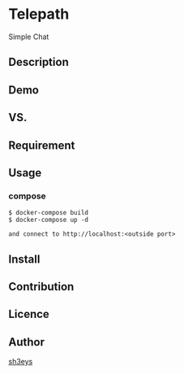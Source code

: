 Telepath
====

Simple Chat

## Description

## Demo

## VS. 

## Requirement

## Usage

### compose

```
$ docker-compose build
$ docker-compose up -d

and connect to http://localhost:<outside port>
```

## Install

## Contribution

## Licence

## Author

[sh3eys](https://github.com/sh3eys)
